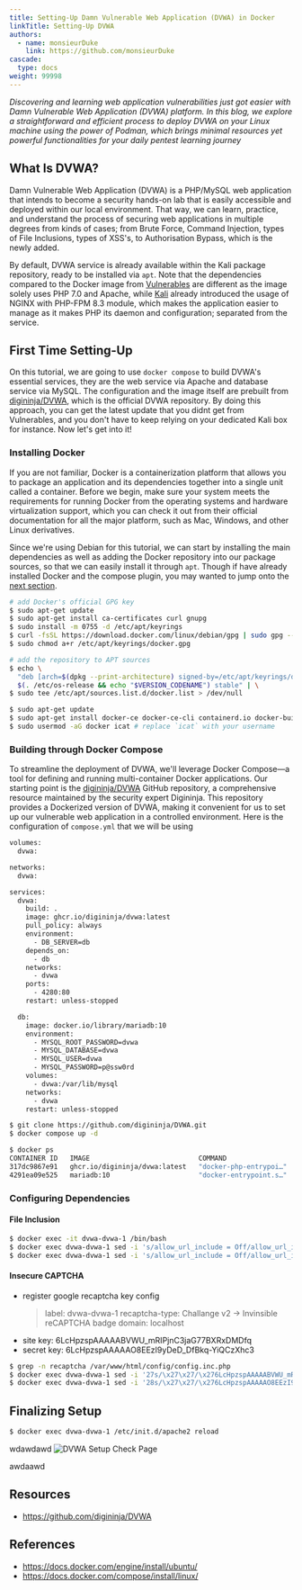 ```yaml
---
title: Setting-Up Damn Vulnerable Web Application (DVWA) in Docker 
linkTitle: Setting-Up DVWA
authors:
  - name: monsieurDuke
    link: https://github.com/monsieurDuke
cascade:
  type: docs
weight: 99998
---
```

*Discovering and learning web application vulnerabilities just got easier with Damn Vulnerable Web Application (DVWA) platform. In this blog, we explore a straightforward and efficient process to deploy DVWA on your Linux machine using the power of Podman, which brings minimal resources yet powerful functionalities for your daily pentest learning journey*
<!--more-->

## What Is DVWA?
Damn Vulnerable Web Application (DVWA) is a PHP/MySQL web application that intends to become a security hands-on lab that is easily accessible and deployed within our local environment. That way, we can learn, practice, and understand the process of securing web applications in multiple degrees from kinds of cases; from Brute Force, Command Injection, types of File Inclusions, types of XSS's, to Authorisation Bypass, which is the newly added. 

By default, DVWA service is already available within the Kali package repository, ready to be installed via ```apt```. Note that the dependencies compared to the Docker image from [Vulnerables](https://hub.docker.com/r/vulnerables/web-dvwa) are different as the image solely uses PHP 7.0 and Apache, while [Kali](https://www.kali.org/tools/dvwa/) already introduced the usage of NGINX with PHP-FPM 8.3 module, which makes the application easier to manage as it makes PHP its daemon and configuration; separated from the service.

## First Time Setting-Up
On this tutorial, we are going to use ```docker compose``` to build DVWA's essential services, they are the web service via Apache and database service via MySQL. The configuration and the image itself are prebuilt from [digininja/DVWA](https://github.com/digininja/DVWA/), which is the official DVWA repository. By doing this approach, you can get the latest update that you didnt get from Vulnerables, and you don't have to keep relying on your dedicated Kali box for instance. Now let's get into it!

### Installing Docker
If you are not familiar, Docker is a containerization platform that allows you to package an application and its dependencies together into a single unit called a container. Before we begin, make sure your system meets the requirements for running Docker from the operating systems and hardware virtualization support, which you can check it out from their official documentation for all the major platform, such as Mac, Windows, and other Linux derivatives.

Since we're using Debian for this tutorial, we can start by installing the main dependencies as well as adding the Docker repository into our package sources, so that we can easily install it through ```apt```. Though if have already installed Docker and the compose plugin, you may wanted to jump onto the [next section](#building-through-docker-compose).

```bash
# add Docker's official GPG key
$ sudo apt-get update
$ sudo apt-get install ca-certificates curl gnupg
$ sudo install -m 0755 -d /etc/apt/keyrings
$ curl -fsSL https://download.docker.com/linux/debian/gpg | sudo gpg --dearmor -o /etc/apt/keyrings/docker.gpg
$ sudo chmod a+r /etc/apt/keyrings/docker.gpg

# add the repository to APT sources
$ echo \
  "deb [arch=$(dpkg --print-architecture) signed-by=/etc/apt/keyrings/docker.gpg] https://download.docker.com/linux/debian \
  $(. /etc/os-release && echo "$VERSION_CODENAME") stable" | \
$ sudo tee /etc/apt/sources.list.d/docker.list > /dev/null
```
```bash
$ sudo apt-get update
$ sudo apt-get install docker-ce docker-ce-cli containerd.io docker-buildx-plugin docker-compose-plugin
$ sudo usermod -aG docker icat # replace `icat` with your username
```

### Building through Docker Compose
To streamline the deployment of DVWA, we'll leverage Docker Compose—a tool for defining and running multi-container Docker applications. Our starting point is the [digininja/DVWA](https://github.com/digininja/DVWA/) GitHub repository, a comprehensive resource maintained by the security expert Digininja. This repository provides a Dockerized version of DVWA, making it convenient for us to set up our vulnerable web application in a controlled environment. Here is the configuration of ```compose.yml``` that we will be using

```bash {linenos=table,linenostart=1,filename="compose.yml"}
volumes:
  dvwa:

networks:
  dvwa:

services:
  dvwa:
    build: .
    image: ghcr.io/digininja/dvwa:latest
    pull_policy: always
    environment:
      - DB_SERVER=db
    depends_on:
      - db
    networks:
      - dvwa
    ports:
      - 4280:80
    restart: unless-stopped

  db:
    image: docker.io/library/mariadb:10
    environment:
      - MYSQL_ROOT_PASSWORD=dvwa
      - MYSQL_DATABASE=dvwa
      - MYSQL_USER=dvwa
      - MYSQL_PASSWORD=p@ssw0rd
    volumes:
      - dvwa:/var/lib/mysql
    networks:
      - dvwa
    restart: unless-stopped
```

```bash
$ git clone https://github.com/digininja/DVWA.git
$ docker compose up -d
```

```bash
$ docker ps
CONTAINER ID   IMAGE                           COMMAND                  CREATED        STATUS       PORTS                                   NAMES
317dc9867e91   ghcr.io/digininja/dvwa:latest   "docker-php-entrypoi…"   31 hours ago   Up 7 hours   0.0.0.0:4280->80/tcp, :::4280->80/tcp   dvwa-dvwa-1 
4291ea09e525   mariadb:10                      "docker-entrypoint.s…"   31 hours ago   Up 7 hours   3306/tcp                                dvwa-db-1
```

### Configuring Dependencies
#### File Inclusion
```bash
$ docker exec -it dvwa-dvwa-1 /bin/bash
$ docker exec dvwa-dvwa-1 sed -i 's/allow_url_include = Off/allow_url_include = On/g' /usr/local/etc/php/php.ini-development 
$ docker exec dvwa-dvwa-1 sed -i 's/allow_url_include = Off/allow_url_include = On/g' /usr/local/etc/php/php.ini-production 
```

#### Insecure CAPTCHA
- register google recaptcha key config
  > label: dvwa-dvwa-1 
  > recaptcha-type: Challange v2 -> Invinsible reCAPTCHA badge
  > domain: localhost
- site key: 6LcHpzspAAAAABVWU_mRIPjnC3jaG77BXRxDMDfq
- secret key: 6LcHpzspAAAAAO8EEzI9yDeD_DfBkq-YiQCzXhc3

```bash
$ grep -n recaptcha /var/www/html/config/config.inc.php
$ docker exec dvwa-dvwa-1 sed -i '27s/\x27\x27/\x276LcHpzspAAAAABVWU_mRIPjnC3jaG77BXRxDMDfq\x27/' /var/www/html/config/config.inc.php
$ docker exec dvwa-dvwa-1 sed -i '28s/\x27\x27/\x276LcHpzspAAAAAO8EEzI9yDeD_DfBkq-YiQCzXhc3\x27/' /var/www/html/config/config.inc.php 
```

## Finalizing Setup

```bash
$ docker exec dvwa-dvwa-1 /etc/init.d/apache2 reload
```
wdawdawd
![](/images/blog/dvwa.webp "DVWA Setup Check Page")

awdaawd

## Resources
- https://github.com/digininja/DVWA 

## References
- https://docs.docker.com/engine/install/ubuntu/
- https://docs.docker.com/compose/install/linux/
